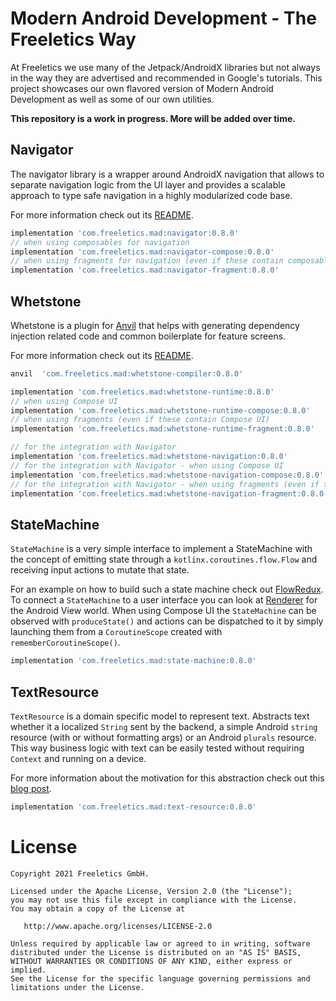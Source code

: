 # Modern Android Development - The Freeletics Way

At Freeletics we use many of the Jetpack/AndroidX libraries but not always in the way 
they are advertised and recommended in Google's tutorials.
This project showcases our own flavored version of Modern Android Development
as well as some of our own utilities.

**This repository is a work in progress. More will be added over time.**


## Navigator

The navigator library is a wrapper around AndroidX navigation that allows to separate navigation
logic from the UI layer and provides a scalable approach to type safe navigation in a highly
modularized code base.

For more information check out its [README][4].

```groovy
implementation 'com.freeletics.mad:navigator:0.8.0'
// when using composables for navigation
implementation 'com.freeletics.mad:navigator-compose:0.8.0'
// when using fragments for navigation (even if these contain composables)
implementation 'com.freeletics.mad:navigator-fragment:0.8.0'
```


## Whetstone

Whetstone is a plugin for [Anvil][5] that helps with
generating dependency injection related code and common boilerplate for feature screens.

For more information check out its [README][6].

```groovy
anvil  'com.freeletics.mad:whetstone-compiler:0.8.0'

implementation 'com.freeletics.mad:whetstone-runtime:0.8.0'
// when using Compose UI
implementation 'com.freeletics.mad:whetstone-runtime-compose:0.8.0'
// when using fragments (even if these contain Compose UI)
implementation 'com.freeletics.mad:whetstone-runtime-fragment:0.8.0'

// for the integration with Navigator
implementation 'com.freeletics.mad:whetstone-navigation:0.8.0'
// for the integration with Navigator - when using Compose UI
implementation 'com.freeletics.mad:whetstone-navigation-compose:0.8.0'
// for the integration with Navigator - when using fragments (even if these contain Compose UI)
implementation 'com.freeletics.mad:whetstone-navigation-fragment:0.8.0'
```


## StateMachine

`StateMachine` is a very simple interface to implement a StateMachine with the concept of emitting
state through a `kotlinx.coroutines.flow.Flow` and receiving input actions to mutate that state.

For an example on how to build such a state machine check out [FlowRedux][2]. To connect a
`StateMachine` to a user interface you can look at [Renderer][3] for the Android View world.
When using Compose UI the `StateMachine` can be observed with `produceState()` and actions can be dispatched
to it by simply launching them from a `CoroutineScope` created with `rememberCoroutineScope()`.

```groovy
implementation 'com.freeletics.mad:state-machine:0.8.0'
```


## TextResource

`TextResource` is a domain specific model to represent text. Abstracts text
whether it a localized `String` sent by the backend, a simple Android `string`
resource (with or without formatting args) or an Android `plurals` resource.
This way business logic with text can be easily tested without requiring
`Context` and running on a device.

For more information about the motivation for this abstraction check out this
[blog post][1].

```groovy
implementation 'com.freeletics.mad:text-resource:0.8.0'
```


# License

```
Copyright 2021 Freeletics GmbH.

Licensed under the Apache License, Version 2.0 (the "License");
you may not use this file except in compliance with the License.
You may obtain a copy of the License at

   http://www.apache.org/licenses/LICENSE-2.0

Unless required by applicable law or agreed to in writing, software
distributed under the License is distributed on an "AS IS" BASIS,
WITHOUT WARRANTIES OR CONDITIONS OF ANY KIND, either express or implied.
See the License for the specific language governing permissions and
limitations under the License.
```

  [1]: https://freeletics.engineering/2021/01/22/abstraction-text-resource.html
  [2]: https://freeletics.github.io/FlowRedux/dsl/
  [3]: https://github.com/gabrielittner/renderer
  [4]: navigator/README.md
  [5]: https://github.com/square/anvil
  [6]: whetstone/README.md
